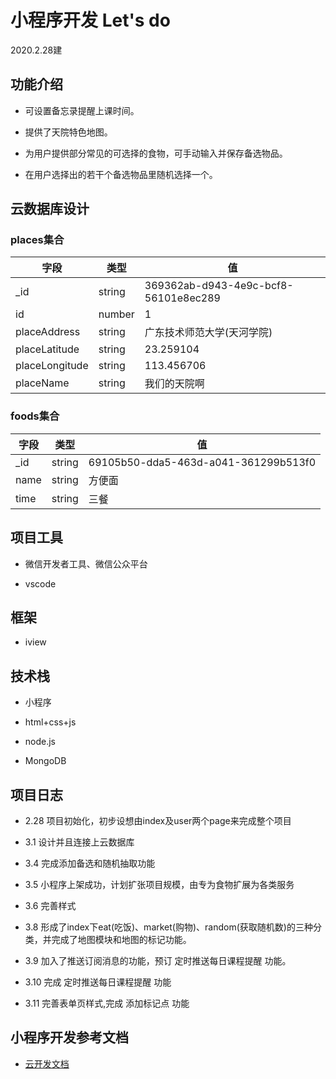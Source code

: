 # 小程序开发 Let's do

2020.2.28建

## 功能介绍

- 可设置备忘录提醒上课时间。

- 提供了天院特色地图。

- 为用户提供部分常见的可选择的食物，可手动输入并保存备选物品。

- 在用户选择出的若干个备选物品里随机选择一个。

## 云数据库设计

### places集合

|字段|类型|值|
|---|----|----|
|_id|string|369362ab-d943-4e9c-bcf8-56101e8ec289|
|id|number|1|
|placeAddress|string|广东技术师范大学(天河学院)|
|placeLatitude|string|23.259104|
|placeLongitude|string|113.456706|
|placeName|string|我们的天院啊|

### foods集合

|字段|类型|值|
|---|----|----|
|_id|string|69105b50-dda5-463d-a041-361299b513f0|
|name|string|方便面|
|time|string|三餐|

## 项目工具

- 微信开发者工具、微信公众平台

- vscode

## 框架

- iview

## 技术栈

- 小程序

- html+css+js

- node.js

- MongoDB

## 项目日志

- 2.28 项目初始化，初步设想由index及user两个page来完成整个项目

- 3.1 设计并且连接上云数据库

- 3.4 完成添加备选和随机抽取功能

- 3.5 小程序上架成功，计划扩张项目规模，由专为食物扩展为各类服务

- 3.6 完善样式

- 3.8 形成了index下eat(吃饭)、market(购物)、random(获取随机数)的三种分类，并完成了地图模块和地图的标记功能。

- 3.9 加入了推送订阅消息的功能，预订 定时推送每日课程提醒 功能。

- 3.10 完成 定时推送每日课程提醒 功能

- 3.11 完善表单页样式,完成 添加标记点 功能

## 小程序开发参考文档

- [云开发文档](https://developers.weixin.qq.com/miniprogram/dev/wxcloud/basis/getting-started.html)
